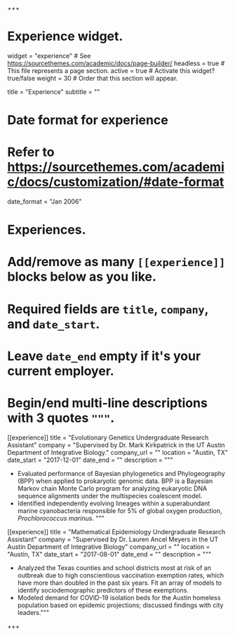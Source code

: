 +++
# Experience widget.
widget = "experience"  # See https://sourcethemes.com/academic/docs/page-builder/
headless = true  # This file represents a page section.
active = true  # Activate this widget? true/false
weight = 30  # Order that this section will appear.

title = "Experience"
subtitle = ""

# Date format for experience
#   Refer to https://sourcethemes.com/academic/docs/customization/#date-format
date_format = "Jan 2006"

# Experiences.
#   Add/remove as many `[[experience]]` blocks below as you like.
#   Required fields are `title`, `company`, and `date_start`.
#   Leave `date_end` empty if it's your current employer.
#   Begin/end multi-line descriptions with 3 quotes `"""`.
[[experience]]
  title = "Evolutionary Genetics Undergraduate Research Assistant"
  company = "Supervised by Dr. Mark Kirkpatrick in the UT Austin Department of Integrative Biology."
  company_url = ""
  location = "Austin, TX"
  date_start = "2017-12-01"
  date_end = ""
  description = """
  * Evaluated performance of Bayesian phylogenetics and Phylogeography (BPP) when applied to prokaryotic genomic data. BPP is a Bayesian Markov chain Monte Carlo program for analyzing eukaryotic DNA sequence alignments under the multispecies coalescent model.
  * Identified independently evolving lineages within a superabundant marine cyanobacteria responsible for 5% of global oxygen production, *Prochlorococcus marinus*.
  """

[[experience]]
  title = "Mathematical Epidemiology Undergraduate Research Assistant"
  company = "Supervised by Dr. Lauren Ancel Meyers in the UT Austin Department of Integrative Biology"
  company_url = ""
  location = "Austin, TX"
  date_start = "2017-08-01"
  date_end = ""
  description = """
  * Analyzed the Texas counties and school districts most at risk of an outbreak due to high conscientious vaccination exemption rates, which have more than doubled in the past six years. Fit an array of models to identify sociodemographic predictors of these exemptions.
  * Modeled demand for COVID-19 isolation beds for the Austin homeless population based on epidemic projections; discussed findings with city leaders."""

+++
